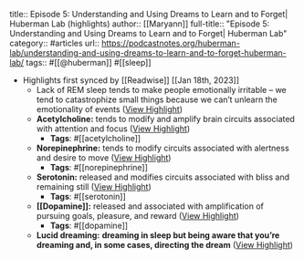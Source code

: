 title:: Episode 5: Understanding and Using Dreams to Learn and to Forget| Huberman Lab (highlights)
author:: [[Maryann]]
full-title:: "Episode 5: Understanding and Using Dreams to Learn and to Forget| Huberman Lab"
category:: #articles
url:: https://podcastnotes.org/huberman-lab/understanding-and-using-dreams-to-learn-and-to-forget-huberman-lab/
tags:: #[[@huberman]] #[[sleep]]

- Highlights first synced by [[Readwise]] [[Jan 18th, 2023]]
	- Lack of REM sleep tends to make people emotionally irritable – we tend to catastrophize small things because we can’t unlearn the emotionality of events ([View Highlight](https://read.readwise.io/read/01gq25z9ss8jn0em0ycp3m805r))
	- **Acetylcholine:** tends to modify and amplify brain circuits associated with attention and focus ([View Highlight](https://read.readwise.io/read/01gq261czwwnryyfmvmsrd3kpt))
		- **Tags**: #[[acetylcholine]]
	- **Norepinephrine:** tends to modify circuits associated with alertness and desire to move ([View Highlight](https://read.readwise.io/read/01gq260908mjfw85qs8nywqdt7))
		- **Tags**: #[[norepinephrine]]
	- **Serotonin:** released and modifies circuits associated with bliss and remaining still ([View Highlight](https://read.readwise.io/read/01gq260afpb09423tcetxxpeca))
		- **Tags**: #[[serotonin]]
	- **[[Dopamine]]:** released and associated with amplification of pursuing goals, pleasure, and reward ([View Highlight](https://read.readwise.io/read/01gq260c04gqxdcwas8bvwnkh6))
		- **Tags**: #[[dopamine]]
	- **Lucid dreaming:** **dreaming in sleep but being aware that you’re dreaming and, in some cases, directing the dream** ([View Highlight](https://read.readwise.io/read/01gq261zaxr1e6b7tc4qnzar97))